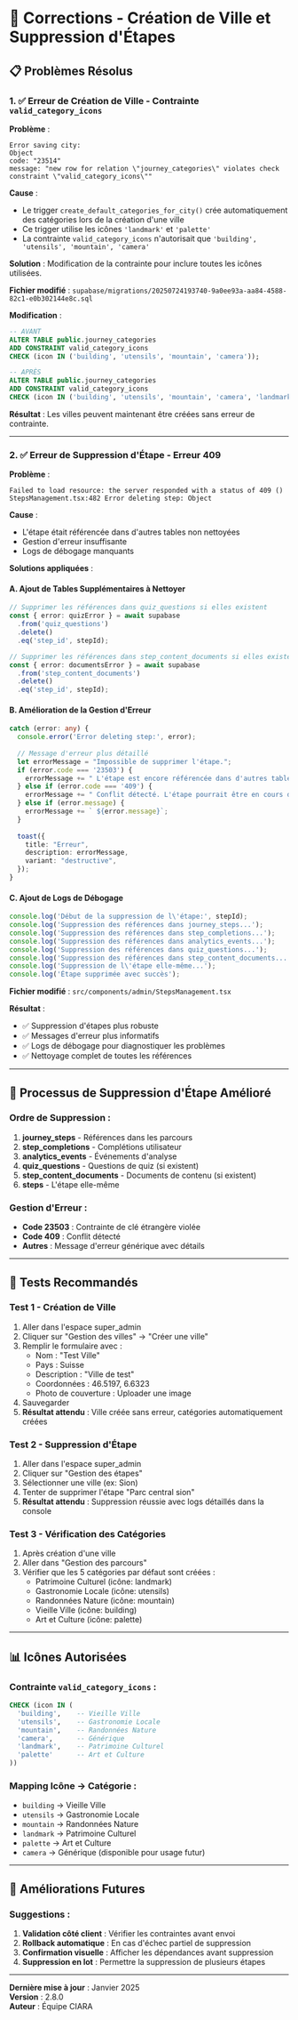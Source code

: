 # 🔧 Corrections - Création de Ville et Suppression d'Étapes

## 📋 Problèmes Résolus

### 1. ✅ **Erreur de Création de Ville - Contrainte `valid_category_icons`**

**Problème** : 
```
Error saving city: 
Object
code: "23514"
message: "new row for relation \"journey_categories\" violates check constraint \"valid_category_icons\""
```

**Cause** : 
- Le trigger `create_default_categories_for_city()` crée automatiquement des catégories lors de la création d'une ville
- Ce trigger utilise les icônes `'landmark'` et `'palette'`
- La contrainte `valid_category_icons` n'autorisait que `'building', 'utensils', 'mountain', 'camera'`

**Solution** : Modification de la contrainte pour inclure toutes les icônes utilisées.

**Fichier modifié** : `supabase/migrations/20250724193740-9a0ee93a-aa84-4588-82c1-e0b302144e8c.sql`

**Modification** :
```sql
-- AVANT
ALTER TABLE public.journey_categories 
ADD CONSTRAINT valid_category_icons 
CHECK (icon IN ('building', 'utensils', 'mountain', 'camera'));

-- APRÈS
ALTER TABLE public.journey_categories 
ADD CONSTRAINT valid_category_icons 
CHECK (icon IN ('building', 'utensils', 'mountain', 'camera', 'landmark', 'palette'));
```

**Résultat** : Les villes peuvent maintenant être créées sans erreur de contrainte.

---

### 2. ✅ **Erreur de Suppression d'Étape - Erreur 409**

**Problème** : 
```
Failed to load resource: the server responded with a status of 409 ()
StepsManagement.tsx:482 Error deleting step: Object
```

**Cause** : 
- L'étape était référencée dans d'autres tables non nettoyées
- Gestion d'erreur insuffisante
- Logs de débogage manquants

**Solutions appliquées** :

#### A. **Ajout de Tables Supplémentaires à Nettoyer**
```typescript
// Supprimer les références dans quiz_questions si elles existent
const { error: quizError } = await supabase
  .from('quiz_questions')
  .delete()
  .eq('step_id', stepId);

// Supprimer les références dans step_content_documents si elles existent
const { error: documentsError } = await supabase
  .from('step_content_documents')
  .delete()
  .eq('step_id', stepId);
```

#### B. **Amélioration de la Gestion d'Erreur**
```typescript
catch (error: any) {
  console.error('Error deleting step:', error);
  
  // Message d'erreur plus détaillé
  let errorMessage = "Impossible de supprimer l'étape.";
  if (error.code === '23503') {
    errorMessage += " L'étape est encore référencée dans d'autres tables.";
  } else if (error.code === '409') {
    errorMessage += " Conflit détecté. L'étape pourrait être en cours d'utilisation.";
  } else if (error.message) {
    errorMessage += ` ${error.message}`;
  }
  
  toast({
    title: "Erreur",
    description: errorMessage,
    variant: "destructive",
  });
}
```

#### C. **Ajout de Logs de Débogage**
```typescript
console.log('Début de la suppression de l\'étape:', stepId);
console.log('Suppression des références dans journey_steps...');
console.log('Suppression des références dans step_completions...');
console.log('Suppression des références dans analytics_events...');
console.log('Suppression des références dans quiz_questions...');
console.log('Suppression des références dans step_content_documents...');
console.log('Suppression de l\'étape elle-même...');
console.log('Étape supprimée avec succès');
```

**Fichier modifié** : `src/components/admin/StepsManagement.tsx`

**Résultat** : 
- ✅ Suppression d'étapes plus robuste
- ✅ Messages d'erreur plus informatifs
- ✅ Logs de débogage pour diagnostiquer les problèmes
- ✅ Nettoyage complet de toutes les références

---

## 🎯 **Processus de Suppression d'Étape Amélioré**

### **Ordre de Suppression** :
1. **journey_steps** - Références dans les parcours
2. **step_completions** - Complétions utilisateur
3. **analytics_events** - Événements d'analyse
4. **quiz_questions** - Questions de quiz (si existent)
5. **step_content_documents** - Documents de contenu (si existent)
6. **steps** - L'étape elle-même

### **Gestion d'Erreur** :
- **Code 23503** : Contrainte de clé étrangère violée
- **Code 409** : Conflit détecté
- **Autres** : Message d'erreur générique avec détails

---

## 🔧 **Tests Recommandés**

### **Test 1 - Création de Ville**
1. Aller dans l'espace super_admin
2. Cliquer sur "Gestion des villes" → "Créer une ville"
3. Remplir le formulaire avec :
   - Nom : "Test Ville"
   - Pays : Suisse
   - Description : "Ville de test"
   - Coordonnées : 46.5197, 6.6323
   - Photo de couverture : Uploader une image
4. Sauvegarder
5. **Résultat attendu** : Ville créée sans erreur, catégories automatiquement créées

### **Test 2 - Suppression d'Étape**
1. Aller dans l'espace super_admin
2. Cliquer sur "Gestion des étapes"
3. Sélectionner une ville (ex: Sion)
4. Tenter de supprimer l'étape "Parc central sion"
5. **Résultat attendu** : Suppression réussie avec logs détaillés dans la console

### **Test 3 - Vérification des Catégories**
1. Après création d'une ville
2. Aller dans "Gestion des parcours"
3. Vérifier que les 5 catégories par défaut sont créées :
   - Patrimoine Culturel (icône: landmark)
   - Gastronomie Locale (icône: utensils)
   - Randonnées Nature (icône: mountain)
   - Vieille Ville (icône: building)
   - Art et Culture (icône: palette)

---

## 📊 **Icônes Autorisées**

### **Contrainte `valid_category_icons`** :
```sql
CHECK (icon IN (
  'building',    -- Vieille Ville
  'utensils',    -- Gastronomie Locale
  'mountain',    -- Randonnées Nature
  'camera',      -- Générique
  'landmark',    -- Patrimoine Culturel
  'palette'      -- Art et Culture
))
```

### **Mapping Icône → Catégorie** :
- `building` → Vieille Ville
- `utensils` → Gastronomie Locale
- `mountain` → Randonnées Nature
- `landmark` → Patrimoine Culturel
- `palette` → Art et Culture
- `camera` → Générique (disponible pour usage futur)

---

## 🚀 **Améliorations Futures**

### **Suggestions** :
1. **Validation côté client** : Vérifier les contraintes avant envoi
2. **Rollback automatique** : En cas d'échec partiel de suppression
3. **Confirmation visuelle** : Afficher les dépendances avant suppression
4. **Suppression en lot** : Permettre la suppression de plusieurs étapes

---

**Dernière mise à jour** : Janvier 2025  
**Version** : 2.8.0  
**Auteur** : Équipe CIARA 